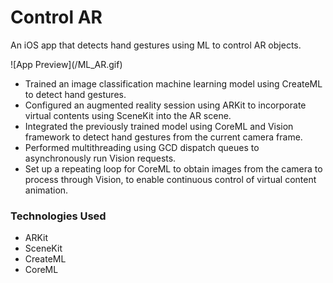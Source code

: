 <h1>Control AR</h1>
<p>An iOS app that detects hand gestures using ML to control AR objects.</p>
![App Preview](/ML_AR.gif)
<ul>
<li><code></code>Trained an image classification machine learning model using CreateML to detect hand gestures.</li>
<li>
<div>Configured an augmented reality session using ARKit to incorporate virtual contents using SceneKit into the AR scene.&nbsp;</div>
</li>
<li>
<div>Integrated the previously trained model using CoreML and Vision framework to detect hand gestures from the current camera frame.</div>
</li>
<li>
<div>Performed multithreading using GCD dispatch queues to asynchronously run Vision requests.</div>
</li>
<li>
<div>Set up a repeating loop for CoreML to obtain images from the camera to process through Vision, to enable continuous control of virtual content animation.&nbsp;</div>
</li>
</ul>
<h3><strong>Technologies Used</strong></h3>
<ul>
<li>ARKit</li>
<li>SceneKit</li>
<li>CreateML</li>
<li>CoreML</li>
</ul>
